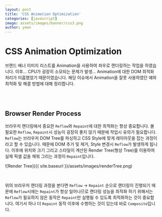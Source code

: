 ```yaml
---
layout: post
title: 'CSS Animation Optimization'
categories: [javascript]
image: assets/images/banner/css3.png
author: yeon
---
```


# CSS Animation Optimization

브랜드 배너 이미지 리스트를 Animation을 사용하여 좌우로 랜더링하는 작업을 하였습니다. 이후... CPU가 굉장히 소모되는 문제가 발생... Animation에 대한 DOM 최적화 처리가 미흡했었기 때문이였습니다. 해당 이슈에서 Animation을 잘못 사용하였던 예와 최적화 및 해결 방법에 대해 정리합니다. <br>

<br><br>

## Browser Render Process

브라우저 랜더링에서 중요한 `Reflow`와 `Repaint`에 대한 최적화는 항상 중요합니다. 불필요한 `Reflow`, `Repaint`시 성능이 굉장히 좋지 않기 때문에 작업시 유의가 필요합니다. `Reflow`는 브라우저 DOM Tree를 파싱하고 CSS Style에 맞게 레이아웃을 잡는 과정이라고 할 수 있습니다. 때문에 DOM 추가 및 제거, Style 변경시 `Reflow`가 발생하게 됩니다. 이후에 위치와 크기 그리고 스타일이 계산된 Render Tree(형상 Tree)를 이용하여 실제 픽셀 값을 채워 그리는 과정이 `Repaint`입니다. 

![Render Tree]({{ site.baseurl }}/assets/images/renderTree.png)

<br>

위의 브라우저 랜더링 과정을 본다면 `Reflow` -> `Repaint` 순으로 랜더링이 진행되기 때문에 `Reflow`시에는 `Repaint`가 항상 일어나므로 랜더링 성능을 최적화 하기 위해서는 `Reflow`가 필요하지 않은 동작은 `Repaint`만 실행될 수 있도록 최적화하는 것이 중요합니다. 여기서 하나 더 `Repaint` 동작 이후에 수행하는 것이 있는데 바로 `Composite`입니다.

<br>
